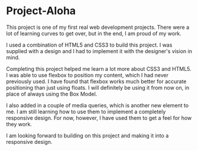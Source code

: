 # Project-Aloha

This project is one of my first real web development projects. There were a lot of learning curves to get over, but in the end,
I am proud of my work. 

I used a combination of HTML5 and CSS3 to build this project. I was supplied with a design and I had to implement it with the 
designer's vision in mind. 

Completing this project helped me learn a lot more about CSS3 and HTML5. I was able to use flexbox to position my content, which 
I had never previously used. I have found that flexbox works much better for accurate positioning than just using floats. I will
definitely be using it from now on, in place of always using the Box Model. 

I also added in a couple of media queries, which is another new element to me. I am still learning
how to use them to implement a completely responsive design. For now, however, I have used them to get a feel for how they work.

I am looking forward to building on this project and making it into a responsive design. 
